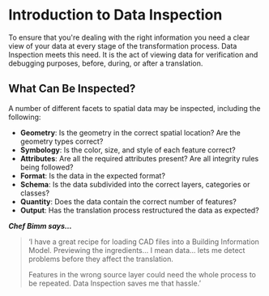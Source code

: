 # Introduction to Data Inspection #

To ensure that you're dealing with the right information you need a clear view of your data at every stage of the transformation process. Data Inspection meets this need. It is the act of viewing data for verification and debugging purposes, before, during, or after a translation.

## What Can Be Inspected? ##
A number of different facets to spatial data may be inspected, including the following:

- **Geometry**: Is the geometry in the correct spatial location? Are the geometry types correct?
- **Symbology**: Is the color, size, and style of each feature correct?
- **Attributes**: Are all the required attributes present? Are all integrity rules being followed?
- **Format**: Is the data in the expected format?
- **Schema**: Is the data subdivided into the correct layers, categories or classes?
- **Quantity**: Does the data contain the correct number of features?
- **Output**: Has the translation process restructured the data as expected?

***Chef Bimm says…***

> ‘I have a great recipe for loading CAD files into a Building Information Model. Previewing the ingredients… I mean data… lets me detect problems before they affect the translation.
> 
> Features in the wrong source layer could need the whole process to be repeated. Data Inspection saves me that hassle.’

